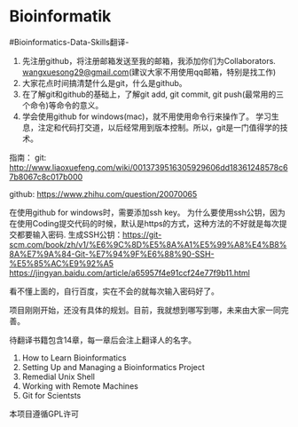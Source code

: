 # Bioinformatik
#Bioinformatics-Data-Skills翻译-



1. 先注册github，将注册邮箱发送至我的邮箱，我添加你们为Collaborators.
	 wangxuesong29@gmail.com(建议大家不用使用qq邮箱，特别是找工作)
2. 大家花点时间搞清楚什么是git，什么是github。
3. 在了解git和github的基础上，了解git add, git commit, git push(最常用的三个命令)等命令的意义。
4. 学会使用github for windows(mac)，就不用使用命令行来操作了。
学习生息，注定和代码打交道，以后经常用到版本控制。所以，git是一门值得学的技术。

指南：
git:    http://www.liaoxuefeng.com/wiki/0013739516305929606dd18361248578c67b8067c8c017b000

github: https://www.zhihu.com/question/20070065

在使用github for windows时，需要添加ssh key。
为什么要使用ssh公钥，因为在使用Coding提交代码的时候，默认是https的方式，这种方法的不好就是每次提交都要输入密码.
生成SSH公钥：https://git-scm.com/book/zh/v1/%E6%9C%8D%E5%8A%A1%E5%99%A8%E4%B8%8A%E7%9A%84-Git-%E7%94%9F%E6%88%90-SSH-%E5%85%AC%E9%92%A5
https://jingyan.baidu.com/article/a65957f4e91ccf24e77f9b11.html

看不懂上面的，自行百度，实在不会的就每次输入密码好了。

项目刚刚开始，还没有具体的规划。目前，我就想到哪写到哪，未来由大家一同完善。

待翻译书籍包含14章，每一章后会注上翻译人的名字。

1. How to Learn Bioinformatics
2. Setting Up and Managing a Bioinformatics Project
3. Remedial Unix Shell
4. Working with Remote Machines
5. Git for Scientsts





本项目遵循GPL许可
